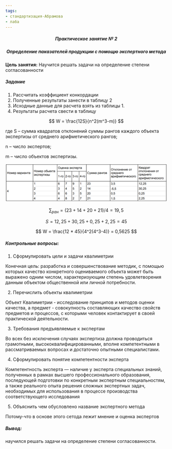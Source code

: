 ```yaml
---
tags:
- cтандартизация-Абрамова
- лаба
---
```


<h5 align="center">Практическое занятие № 2</h5>

<h5 align="center">Определение паказателей продукции с помощю экспертного метода</h5>

**Цель занятия:** 
Научится решать задачи на определение степени согласованности

<h5>Задание</h5>

1. Рассчитать коэффициент конкордации
2. Полученные результаты занести в таблицу 2
3. Исходные данные для расчета взять из таблицы 1.
4. Результаты расчета свести в таблицу

$$
W = \frac{12S}{n^2(m^3-m)}
$$

где S – сумма квадратов отклонений суммы рангов каждого объекта экспертизы от среднего арифметического рангов;

n – число экспертов;

m – число объектов экспертизы.

![](../Files/Pasted%20image%2020211118223142.png)

$$
\sum{_{ран}} = (23+14+20+21)/4 = 19,5
$$

$$
S = 12,25 + 30,25 + 0,25 + 2,25 = 45
$$

$$
W = \frac{12 * 45}{4^2(4^3-4)} = 0,5625
$$

<h5>Контрольные вопросы:</h5>

1. Сформулировать цели и задачи квалиметрии

Конечная цель: разработка и совершенствование методик, с помощью которых качество конкретного оцениваемого объекта может быть выражено одним числом, характеризующим степень удовлетворения данным объектом общественной или личной потребности.

2. Перечислить объекты квалиметрии

Объект Квалиметрии - исследование принципов и методов оценки качества, а предмет - совокупность составляющих качество свойств предметов и процессов, с которыми человек контактирует в своей практической деятельности.

3. Требования предъявляемые к экспертам

Во всех без исключения случаях экспертиза должна проводиться грамотными, высококвалифицированными, вполне компетентными в рассматриваемых вопросах и достаточно опытными специалистами.

4. Сформулировать понятие компетентности эксперта

Компетентность эксперта — наличие у эксперта специальных знаний, полученных в рамках высшего профессионального образования, последующей подготовки по конкретным экспертным специальностям, а также реального опыта решения сложных экспертных задач, необходимых для использования в процессе производства соответствующего исследования

5. Объяснить чем обусловлено название экспертного метода

Потому-что в основе этого сетода лежит мнение и оценка экспертов

<h5>Вывод:</h5>

научился решать задачи на определение степени согласованности.



